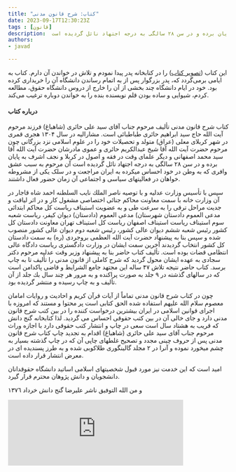 ```yaml
---
title: "کتاب: شرح قانون مدنی"
date: 2023-09-17T12:30:23Z
tags : [قانون]
description:  کتاب شرح قانون مدنی تألیف مرحوم جناب آقای سید علی حائری (شاهباغ) فرزند مرحوم آیت الله حاج سید ابراهیم حائری طباطبائی است. مشارالیه در سال ۱۳۰۴ هجری قمری در شهر کربلای معلی (عراق) متولد و تحصیلات خود را در علوم اسلامی نزد بزرگانی چون مرحوم حضرت آیت الله آقا شیخ عبدالکریم حائری و عموی مادرشان حضرت آیت الله آقا سید محمد اصفهانی و دیگر علمای وقت در فقه و اصول در کربلا و نجف اشرف به پایان برده و در سن ۲۸ سالگی به درجه اجتهاد نائل گردیده است
authors:
- javad

---
```


این کتاب ([تصویر کتاب](/book/img/‌Haeri-civil-law.jpg)) را  در کتابخانه پدر پیدا نمودم و تلاش در خواندن آن دارم. کتاب به ایامی برمی‌گردد که، پدر بزرگوار پس از به اتمام رساندن دانشگاه آن را خریداری کرده بود. خود در ایام دانشگاه چند بخشی از آن را خارج از دروس دانشگاه حقوق، مطالعه کردم، شیوایی و ساده بودن قلم نویسنده بنده را به خواندن دوباره ترغیب می‌کند.

#### درباره کتاب
کتاب شرح قانون مدنی تألیف مرحوم جناب آقای سید علی حائری (شاهباغ) فرزند مرحوم آیت الله حاج سید ابراهیم حائری طباطبائی است. مشارالیه در سال ۱۳۰۴ هجری قمری در شهر کربلای معلی (عراق) متولد و تحصیلات خود را در علوم اسلامی نزد بزرگانی چون مرحوم حضرت آیت الله آقا شیخ عبدالکریم حائری و عموی مادرشان حضرت آیت الله آقا سید محمد اصفهانی و دیگر علمای وقت در فقه و اصول در کربلا و نجف اشرف به پایان برده و در سن ۲۸ سالگی به درجه اجتهاد نائل گردیده است
آن مرحوم به سبب عشق وافری که به وطن در خود احساس میکرده به ایران مراجعت و در سلک یکی از مشروطه خواهان در فعالیتهای سیاسی و اجتماعی آن زمان حضور فعال داشتند.

سپس با تأسیس وزارت عدلیه و با توصیه ناصر الملك نايب السلطنه احمد شاه قاجار در آن وزارت خانه با سمت معاونت محاکم جنائی اختصاصی مشغول کار و در اثر لیاقت و جدیت مراحل ترقی را به سرعت طی 
و به عضویت استیناف ریاست کل محاكم ابتدائی مدعی العموم دادستان شهرستان) مدعی العموم (دادستان) دیوان کیفر، ریاست شعبه سوم استیناف ریاست استیناف اصفهان ریاست کل استیناف تهران معاونت دادستان کل کشور رئیس شعبه ششم دیوان عالی کشور، رئیس شعبه دوم دیوان عالی کشور منصوب شده و سپس بنا به پیشنهاد حضرت آیت الله العظمی بروجردی (ره) به سمت دادستان کل کشور انتخاب گردیدند آخرین سمت ایشان در وزارت دادگستری
ریاست دادگاه عالی انتظامی قضات بوده است. تألیف کتاب حاضر بنا به پیشنهاد وزیر وقت عدلیه مرحوم دکتر سجادی به عهده ایشان محول گردید که شرح کاملی از قانون مدنی را تألیف تا به چاپ برسد. کتاب حاضر نتیجه تلاش ۴۷ ساله این مجتهد جامع الشرایط و قاضی پاکدامن است که در سالهای گذشته در ۹ جلد به صورت پراکنده و به مرور هر چند سال بك جلد از آن تألیف و به چاپ رسیده و منتشر گردیده بود.

چون در کتاب شرح قانون مدنی تماماً از آیات قرآن کریم و احادیث و روایات امامان معصوم سلام الله علیهم استفاده شده الحق کتابی است پر محتوا و مستند که امروزه با اجرای قوانین اسلامی در ایران بیشترین درخواست کننده را در بین کتب شرح قانون مدنی دارد و جای خالی آن در بین کتب حقوقی احساس می گردید. لذا کتابخانه گنج دانش که قریب به هشتاد سال است سعی در چاپ و انتشار کتب حقوقی دارد با اجازه وراث مرحوم جناب آقای سید علی حائری (شاهباغ) اقدام به تجدید چاپ کتاب شرح قانون مدنی پس از حروف چینی مجدد و تصحیح غلطهای چاپی آن که در چاپ گذشته بسیار به چشم میخورد نموده و آنرا در ۲ مجلد گالینگوری طلاکوبی شده و به طرز پسندیده ای در معرض انتشار قرار داده است.

امید است که این خدمت نیز مورد قبول شخصیتهای اسلامی اساتید دانشگاه حقوقدانان دانشجویان و دانش پژوهان محترم قرار گیرد.

و من الله التوفيق ناشر علیرضا گنج دانش خرداد ١٣٧٦

<iframe title="Pixelfed Profile Embed" src="https://pixelfed.social/javadsajjadi/embed" class="pixelfed__embed" style="max-width: 100%; border: 0" width="400" allowfullscreen="allowfullscreen"></iframe><script async defer src="https://pixelfed.social/embed.js"></script>
